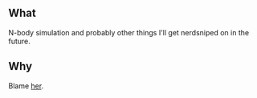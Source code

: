 ## What
N-body simulation and probably other things I'll get nerdsniped on in the future.

## Why
Blame [her](https://github.com/aweeri).
